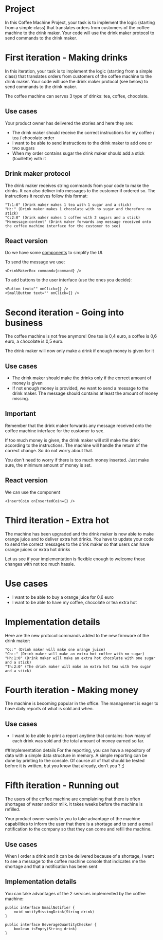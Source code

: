 # Project

In this Coffee Machine Project, your task is to implement the logic (starting from a simple class) that translates orders from customers of the coffee machine to the drink maker. Your code will use the drink maker protocol to send commands to the drink maker.

# First iteration - Making drinks

In this iteration, your task is to implement the logic (starting from a simple class) that translates orders from customers of the coffee machine to the drink maker. Your code will use the drink maker protocol (see below) to send commands to the drink maker.

The coffee machine can serves 3 type of drinks: tea, coffee, chocolate.

## Use cases

Your product owner has delivered the stories and here they are:

- The drink maker should receive the correct instructions for my coffee / tea / chocolate order
- I want to be able to send instructions to the drink maker to add one or two sugars
- When my order contains sugar the drink maker should add a stick (touillette) with it

## Drink maker protocol

The drink maker receives string commands from your code to make the drinks. It can also deliver info messages to the customer if ordered so. The instructions it receives follow this format:

    "T:1:0" (Drink maker makes 1 tea with 1 sugar and a stick)
    "H::" (Drink maker makes 1 chocolate with no sugar and therefore no stick)
    "C:2:0" (Drink maker makes 1 coffee with 2 sugars and a stick)
    "M:message-content" (Drink maker forwards any message received onto the coffee machine interface for the customer to see)

## React version
Do we have some [components](src/ui) to simplify the UI.

To send the message we use:

    <DrinkMakerBox command={command} />

To add buttons to the user interface (use the ones you decide):

    <Button text="" onClick={} />
    <SmallButton text="" onClick={} />

# Second iteration - Going into business

The coffee machine is not free anymore! One tea is 0,4 euro, a coffee is 0,6 euro, a chocolate is 0,5 euro.

The drink maker will now only make a drink if enough money is given for it

## Use cases

- The drink maker should make the drinks only if the correct amount of money is given
- If not enough money is provided, we want to send a message to the drink maker. The message should contains at least the amount of money missing.

## Important

Remember that the drink maker forwards any message received onto the coffee machine interface for the customer to see.

If too much money is given, the drink maker will still make the drink according to the instructions. The machine will handle the return of the correct change. So do not worry about that.

You don't need to worry if there is too much money inserted. Just make sure, the minimum amount of money is set.

## React version 
We can use the component

    <InsertCoin onInsertedCoin={} />

# Third iteration - Extra hot

The machine has been upgraded and the drink maker is now able to make orange juice and to deliver extra hot drinks. You have to update your code to send the correct messages to the drink maker so that users can have orange juices or extra hot drinks

Let us see if your implementation is flexible enough to welcome those changes with not too much hassle.

# Use cases

- I want to be able to buy a orange juice for 0,6 euro
- I want to be able to have my coffee, chocolate or tea extra hot

# Implementation details

Here are the new protocol commands added to the new firmware of the drink maker:

    "O::" (Drink maker will make one orange juice)
    "Ch::" (Drink maker will make an extra hot coffee with no sugar)
    "Hh:1:0" (Drink maker will make an extra hot chocolate with one sugar and a stick)
    "Th:2:0" (The drink maker will make an extra hot tea with two sugar and a stick)

# Fourth iteration - Making money

The machine is becoming popular in the office. The management is eager to have daily reports of what is sold and when.

## Use cases

- I want to be able to print a report anytime that contains: how many of each drink was sold and the total amount of money earned so far.

##Implementation details
For the reporting, you can have a repository of data with a simple data structure in memory. A simple reporting can be done by printing to the console. Of course all of that should be tested before it is written, but you know that already, don't you ? ;)

# Fifth iteration - Running out

The users of the coffee machine are complaining that there is often shortages of water and/or milk. It takes weeks before the machine is refilled.

Your product owner wants to you to take advantage of the machine capabilities to inform the user that there is a shortage and to send a email notification to the company so that they can come and refill the machine.

## Use cases

When I order a drink and it can be delivered because of a shortage, I want to see a message to the coffee machine console that indicates me the shortage and that a notification has been sent

## Implementation details

You can take advantages of the 2 services implemented by the coffee machine:

    public interface EmailNotifier {
        void notifyMissingDrink(String drink)
    }

    public interface BeverageQuantityChecker {
        boolean isEmpty(String drink)
    }
